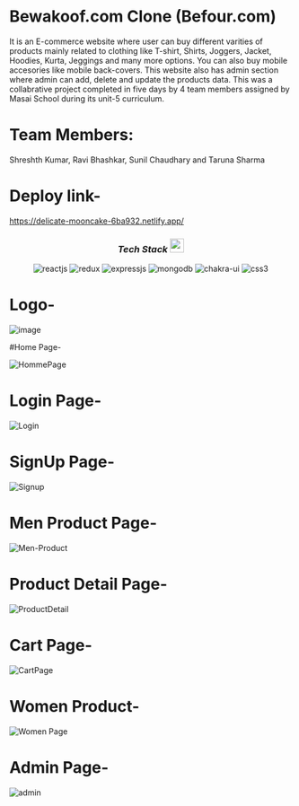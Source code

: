 # Bewakoof.com Clone (Befour.com)

It is an E-commerce website where user can buy different varities of products mainly related to clothing like T-shirt, Shirts, Joggers, Jacket, Hoodies, Kurta, Jeggings and many more options. You can also buy mobile accesories like mobile back-covers. This website also has admin section where admin can add, delete and update the products data.
This was a collabrative project completed in five days by 4 team members assigned by Masai School during its unit-5 curriculum.

# Team Members:

 Shreshth Kumar,
 Ravi Bhashkar,
 Sunil Chaudhary and
 Taruna Sharma

# Deploy link-

https://delicate-mooncake-6ba932.netlify.app/

<h3 align="center"><i>Tech Stack <img src="https://camo.githubusercontent.com/beb64ff21c883e318e4f5db5231c2ba4175705bea1c9249e82a41ab375db4f75/68747470733a2f2f6d65646961322e67697068792e636f6d2f6d656469612f51737347456d706b79454f684243623765312f67697068792e6769663f6369643d656366303565343761306e336769316266716e74716d6f62386739616964316f796a327772336473336d67373030626c267269643d67697068792e676966" width="25"/></i></h3>
<p align="center">  
  <img src="https://img.shields.io/badge/React-20232A?style=for-the-badge&logo=react&logoColor=61DAFB" alt="reactjs" />  
  <img src="https://img.shields.io/badge/Redux-593D88?style=for-the-badge&logo=redux&logoColor=white" alt="redux" />
   <img src="https://img.shields.io/badge/express.js-6DA55F?style=for-the-badge&logo=node.js&logoColor=white" alt="expressjs"/>
  <img src="https://img.shields.io/badge/MongoDB-4EA94B?style=for-the-badge&logo=mongodb&logoColor=white" alt="mongodb"/>
  <img src="https://img.shields.io/badge/Chakra%20UI-3bc7bd?style=for-the-badge&logo=chakraui&logoColor=white" alt="chakra-ui"/> 
  <img src="https://img.shields.io/badge/CSS3-1572B6?style=for-the-badge&logo=css3&logoColor=white" alt="css3"/>
</p>


# Logo-

![image](https://github.com/atheist31/legit-substance-7075/assets/101830301/16bfcfc7-db74-4fe0-b4ed-a9851a5c8da0)

#Home Page-

![HommePage](https://github.com/atheist31/legit-substance-7075/assets/101830301/6817e503-b4ba-4772-a7e7-7c6974e734e4)


# Login Page-

![Login](https://github.com/atheist31/legit-substance-7075/assets/101830301/f04a2c80-228c-4551-9221-021cd9bb747f)


# SignUp Page-

![Signup](https://github.com/atheist31/legit-substance-7075/assets/101830301/a83840e6-ee2a-4d97-ad12-3c4c5c284899)

# Men Product Page-

![Men-Product](https://github.com/atheist31/legit-substance-7075/assets/101830301/1ab732a2-46d6-4c11-bfcf-fd096c810b4f)


# Product Detail Page-

![ProductDetail](https://github.com/atheist31/legit-substance-7075/assets/101830301/cb0f7d6d-4926-4dee-ae2e-3363a6366edd)


# Cart Page- 

![CartPage](https://github.com/atheist31/legit-substance-7075/assets/101830301/e7c37d6c-95f5-4f59-a573-91447c776574)



# Women Product-

![Women Page](https://github.com/atheist31/legit-substance-7075/assets/101830301/58a9fd12-5898-48f2-8506-41ee364c759a)









# Admin Page-

![admin](https://user-images.githubusercontent.com/107496019/221485853-f7733585-d5b2-45fd-8a8a-9fc9a5cdb371.png)

